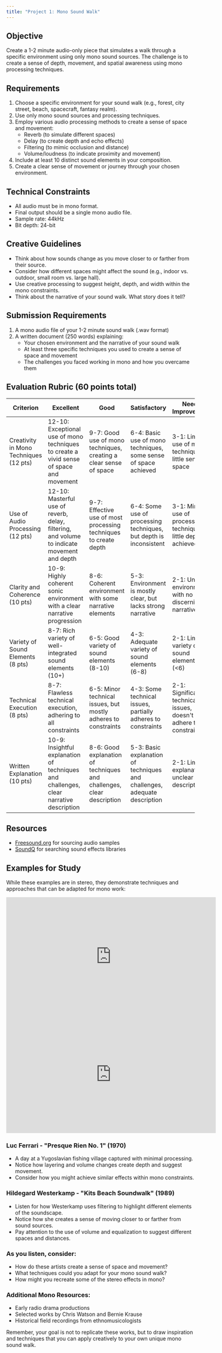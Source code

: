 ```yaml
---
title: "Project 1: Mono Sound Walk"
---
```


<!-- ## Silent Film in Mono

Pick a silent film from the [Archive.org silent film archive](https://archive.org/details/silenthalloffame). Create a sound design for any 30-second clip in the movie you choose. Add enough sound effects to create a feeling of realism. You are limited to **mono-playback**, so imagine simulating a space with only one channel. You could accomplish this using reverb, delay, filtering, or loudness.

Submit a rendered video file to D2L and a paragraph explaining your spatialization process using the project's limitations.

See [SoundQ](https://www.prosoundeffects.com/soundq/) for a great way to search through freesound.org and other sound effects libraries. -->

## Objective
Create a 1-2 minute audio-only piece that simulates a walk through a specific environment using only mono sound sources. The challenge is to create a sense of depth, movement, and spatial awareness using mono processing techniques.

## Requirements
1. Choose a specific environment for your sound walk (e.g., forest, city street, beach, spacecraft, fantasy realm).
2. Use only mono sound sources and processing techniques.
3. Employ various audio processing methods to create a sense of space and movement:
   - Reverb (to simulate different spaces)
   - Delay (to create depth and echo effects)
   - Filtering (to mimic occlusion and distance)
   - Volume/loudness (to indicate proximity and movement)
4. Include at least 10 distinct sound elements in your composition.
5. Create a clear sense of movement or journey through your chosen environment.

## Technical Constraints
- All audio must be in mono format.
- Final output should be a single mono audio file.
- Sample rate: 44kHz
- Bit depth: 24-bit

## Creative Guidelines
- Think about how sounds change as you move closer to or farther from their source.
- Consider how different spaces might affect the sound (e.g., indoor vs. outdoor, small room vs. large hall).
- Use creative processing to suggest height, depth, and width within the mono constraints.
- Think about the narrative of your sound walk. What story does it tell?

## Submission Requirements
1. A mono audio file of your 1-2 minute sound walk (.wav format)
2. A written document (250 words) explaining:
   - Your chosen environment and the narrative of your sound walk
   - At least three specific techniques you used to create a sense of space and movement
   - The challenges you faced working in mono and how you overcame them

## Evaluation Rubric (60 points total)

| Criterion | Excellent | Good | Satisfactory | Needs Improvement |
|-----------|-----------|------|--------------|-------------------|
| Creativity in Mono Techniques (12 pts) | 12-10: Exceptional use of mono techniques to create a vivid sense of space and movement | 9-7: Good use of mono techniques, creating a clear sense of space | 6-4: Basic use of mono techniques, some sense of space achieved | 3-1: Limited use of mono techniques, little sense of space |
| Use of Audio Processing (12 pts) | 12-10: Masterful use of reverb, delay, filtering, and volume to indicate movement and depth | 9-7: Effective use of most processing techniques to create depth | 6-4: Some use of processing techniques, but depth is inconsistent | 3-1: Minimal use of processing techniques, little depth achieved |
| Clarity and Coherence (10 pts) | 10-9: Highly coherent sonic environment with a clear narrative progression | 8-6: Coherent environment with some narrative elements | 5-3: Environment is mostly clear, but lacks strong narrative | 2-1: Unclear environment with no discernible narrative |
| Variety of Sound Elements (8 pts) | 8-7: Rich variety of well-integrated sound elements (10+) | 6-5: Good variety of sound elements (8-10) | 4-3: Adequate variety of sound elements (6-8) | 2-1: Limited variety of sound elements (<6) |
| Technical Execution (8 pts) | 8-7: Flawless technical execution, adhering to all constraints | 6-5: Minor technical issues, but mostly adheres to constraints | 4-3: Some technical issues, partially adheres to constraints | 2-1: Significant technical issues, doesn't adhere to constraints |
| Written Explanation (10 pts) | 10-9: Insightful explanation of techniques and challenges, clear narrative description | 8-6: Good explanation of techniques and challenges, clear description | 5-3: Basic explanation of techniques and challenges, adequate description | 2-1: Limited explanation, unclear description |


## Resources
- [Freesound.org](https://freesound.org/) for sourcing audio samples
- [SoundQ](https://www.prosoundeffects.com/soundq/) for searching sound effects libraries

## Examples for Study

While these examples are in stereo, they demonstrate techniques and approaches that can be adapted for mono work:

<iframe width="560" height="315" src="https://www.youtube.com/embed/8C6XlF_2VrQ?si=Wqcf8nJKqOrfiJUS" title="YouTube video player" frameborder="0" allow="accelerometer; autoplay; clipboard-write; encrypted-media; gyroscope; picture-in-picture; web-share" referrerpolicy="strict-origin-when-cross-origin" allowfullscreen></iframe>

<iframe width="560" height="315" src="https://www.youtube.com/embed/hg96nU6ltLk?si=52ITrKX7DGBBFJsG" title="YouTube video player" frameborder="0" allow="accelerometer; autoplay; clipboard-write; encrypted-media; gyroscope; picture-in-picture; web-share" referrerpolicy="strict-origin-when-cross-origin" allowfullscreen></iframe>

### Luc Ferrari - "Presque Rien No. 1" (1970)
   - A day at a Yugoslavian fishing village captured with minimal processing.
   - Notice how layering and volume changes create depth and suggest movement.
   - Consider how you might achieve similar effects within mono constraints.
### Hildegard Westerkamp - "Kits Beach Soundwalk" (1989)
   - Listen for how Westerkamp uses filtering to highlight different elements of the soundscape.
   - Notice how she creates a sense of moving closer to or farther from sound sources.
   - Pay attention to the use of volume and equalization to suggest different spaces and distances.

### As you listen, consider:
- How do these artists create a sense of space and movement?
- What techniques could you adapt for your mono sound walk?
- How might you recreate some of the stereo effects in mono?

### Additional Mono Resources:
- Early radio drama productions
- Selected works by Chris Watson and Bernie Krause
- Historical field recordings from ethnomusicologists

Remember, your goal is not to replicate these works, but to draw inspiration and techniques that you can apply creatively to your own unique mono sound walk.